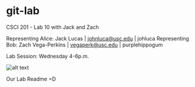 git-lab
=======

CSCI 201 - Lab 10 with Jack and Zach

Representing Alice: Jack Lucas | johnluca@usc.edu | johluca
Representing Bob: Zach Vega-Perkins | vegaperk@usc.edu | purplehippogum

Lab Session: Wednesday 4-6p.m.

![alt text](http://ih0.redbubble.net/image.11522433.4663/sticker,220x200-pad,220x200,ffffff.png"OctoCat")

Our Lab Readme =D